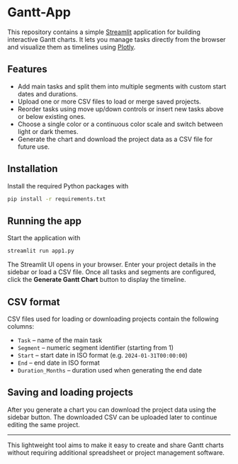 # Gantt-App

This repository contains a simple [Streamlit](https://streamlit.io/) application for building interactive Gantt charts. It lets you manage tasks directly from the browser and visualize them as timelines using [Plotly](https://plotly.com/python/).

## Features

- Add main tasks and split them into multiple segments with custom start dates and durations.
- Upload one or more CSV files to load or merge saved projects.
- Reorder tasks using move up/down controls or insert new tasks above or below existing ones.
- Choose a single color or a continuous color scale and switch between light or dark themes.
- Generate the chart and download the project data as a CSV file for future use.

## Installation

Install the required Python packages with

```bash
pip install -r requirements.txt
```

## Running the app

Start the application with

```bash
streamlit run app1.py
```

The Streamlit UI opens in your browser. Enter your project details in the sidebar or load a CSV file. Once all tasks and segments are configured, click the **Generate Gantt Chart** button to display the timeline.

## CSV format

CSV files used for loading or downloading projects contain the following columns:

- `Task` – name of the main task
- `Segment` – numeric segment identifier (starting from 1)
- `Start` – start date in ISO format (e.g. `2024-01-31T00:00:00`)
- `End` – end date in ISO format
- `Duration_Months` – duration used when generating the end date

## Saving and loading projects

After you generate a chart you can download the project data using the sidebar button. The downloaded CSV can be uploaded later to continue editing the same project.

---

This lightweight tool aims to make it easy to create and share Gantt charts without requiring additional spreadsheet or project management software.

